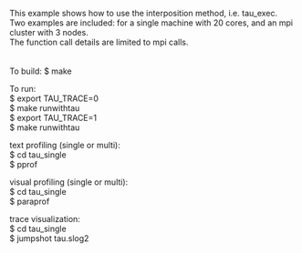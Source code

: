 This example shows how to use the interposition method, i.e. tau_exec.\
Two examples are included: for a single machine with 20 cores, and an mpi cluster with 3 nodes.\
The function call details are limited to mpi calls.\
\
\
To build:
$ make

To run:\
$ export TAU_TRACE=0\
$ make runwithtau\
$ export TAU_TRACE=1\
$ make runwithtau

text profiling (single or multi):\
$ cd tau_single \
$ pprof

visual profiling (single or multi):\
$ cd tau_single \
$ paraprof

trace visualization:\
$ cd tau_single \
$ jumpshot tau.slog2

